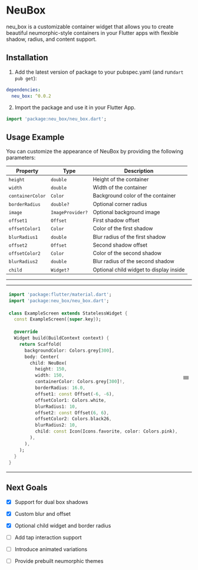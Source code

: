 # NeuBox

neu_box is a customizable container widget that allows you to create beautiful neumorphic-style
containers in your Flutter apps with flexible shadow, radius, and content support.

## Installation

1. Add the latest version of package to your pubspec.yaml (and run`dart pub get`):

```yaml
dependencies:
  neu_box: ^0.0.2
```

2. Import the package and use it in your Flutter App.

```dart
import 'package:neu_box/neu_box.dart';
```

## Usage Example

You can customize the appearance of NeuBox by providing the following parameters:

| Property         | Type             | Description                             |
|------------------|------------------|-----------------------------------------|
| `height`         | `double`         | Height of the container                 |
| `width`          | `double`         | Width of the container                  |
| `containerColor` | `Color`          | Background color of the container       |
| `borderRadius`   | `double?`        | Optional corner radius                  |
| `image`          | `ImageProvider?` | Optional background image               |
| `offset1`        | `Offset`         | First shadow offset                     |
| `offsetColor1`   | `Color`          | Color of the first shadow               |
| `blurRadius1`    | `double`         | Blur radius of the first shadow         |
| `offset2`        | `Offset`         | Second shadow offset                    |
| `offsetColor2`   | `Color`          | Color of the second shadow              |
| `blurRadius2`    | `double`         | Blur radius of the second shadow        |
| `child`          | `Widget?`        | Optional child widget to display inside |

<hr>

<table>
<tr>
<td>

```dart
import 'package:flutter/material.dart';
import 'package:neu_box/neu_box.dart';

class ExampleScreen extends StatelessWidget {
  const ExampleScreen({super.key});

  @override
  Widget build(BuildContext context) {
    return Scaffold(
      backgroundColor: Colors.grey[300],
      body: Center(
        child: NeuBox(
          height: 150,
          width: 150,
          containerColor: Colors.grey[300]!,
          borderRadius: 16.0,
          offset1: const Offset(-6, -6),
          offsetColor1: Colors.white,
          blurRadius1: 10,
          offset2: const Offset(6, 6),
          offsetColor2: Colors.black26,
          blurRadius2: 10,
          child: const Icon(Icons.favorite, color: Colors.pink),
        ),
      ),
    );
  }
}
```

</td>
<td>
  <img src="screenshots/demo.jpg" alt="NeuBox Demo"/>
</td>
</tr>
</table>

## Next Goals

- [x] Support for dual box shadows

- [x] Custom blur and offset

- [x] Optional child widget and border radius

- [ ] Add tap interaction support

- [ ] Introduce animated variations

- [ ] Provide prebuilt neumorphic themes